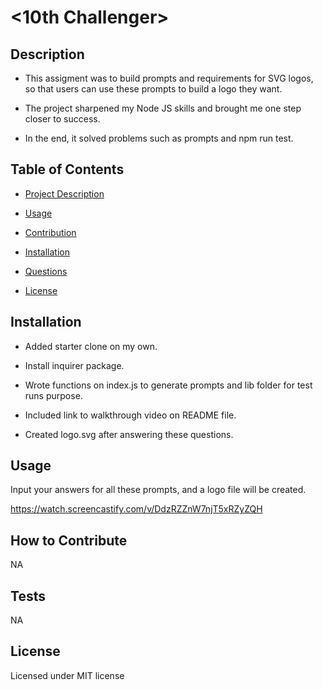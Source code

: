 # <10th Challenger>

## Description

- This assigment was to build prompts and requirements for SVG logos, so that users can use these prompts to build a logo they want.

- The project sharpened my Node JS skills and brought me one step closer to success.

- In the end, it solved problems such as prompts and npm run test.

## Table of Contents

- [Project Description](#Description)

- [Usage](#Usage)

- [Contribution](#Contribution)

- [Installation](#Installation)

- [Questions](#Questions)

- [License](#License)

## Installation

- Added starter clone on my own.

- Install inquirer package.

- Wrote functions on index.js to generate prompts and lib folder for test runs purpose.

- Included link to walkthrough video on README file.

- Created logo.svg after answering these questions.

## Usage 

Input your answers for all these prompts, and a logo file will be created.

https://watch.screencastify.com/v/DdzRZZnW7njT5xRZyZQH

## How to Contribute

NA

## Tests

NA

## License
  Licensed under MIT license
